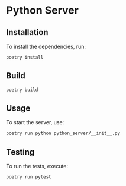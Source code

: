 # Python Server

## Installation

To install the dependencies, run:

```bash
poetry install
```

## Build

```bash
poetry build
```

## Usage

To start the server, use:

```bash
poetry run python python_server/__init__.py
```

## Testing

To run the tests, execute:

```bash
poetry run pytest
```
